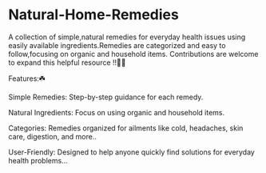 # Natural-Home-Remedies
A collection of simple,natural remedies for everyday health issues using easily available ingredients.Remedies are categorized and easy to follow,focusing on organic and household items. Contributions are welcome to expand this helpful resource !!🌱🌿
<br> 


Features:☘️
<br> 

Simple Remedies: Step-by-step guidance for each remedy.
<br> 

Natural Ingredients: Focus on using organic and household items.
<br> 

Categories: Remedies organized for ailments like cold, headaches, skin care, digestion, and more..
<br>

User-Friendly: Designed to help anyone quickly find solutions for everyday health problems...
